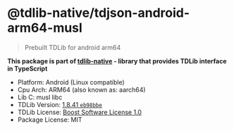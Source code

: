 # @tdlib-native/tdjson-android-arm64-musl

> Prebuilt TDLib for android arm64

**This package is part of [tdlib-native](https://github.com/AlexXanderGrib/node-tdlib) - library that provides TDLib interface in TypeScript**

- Platform: Android (Linux compatible)
- Cpu Arch: ARM64 (also known as: aarch64)
- Lib C: musl libc
- TDLib Version: [1.8.41 `eb98bbe`](https://github.com/tdlib/td/tree/eb98bbe611e1132f98914e4cd4e2c727079cc84d)
- TDLib License: [Boost Software License 1.0](https://github.com/tdlib/td/blob/master/LICENSE_1_0.txt)
- Package License: MIT
